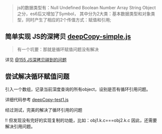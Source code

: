 > js的数据类型有：Null Undefined Boolean Number Array String Object 之分，es6后又增加了Symbol，
其中分为2大类：基本数据类型和对象类型，同时产生了相应的2个传值方式：赋值和引用;


## 简单实现 JS的深拷贝 [deepCopy-simple.js](https://github.com/mishe/deepCopy/blob/master/deepCopy-simple.js)

> 有一个坑要：那就是循环赋值问题没有解决

详见 [@155 JS深拷贝碰到的问题](https://github.com/mishe/blog/issues/155)

## 尝试解决循环赋值问题

引入一个数组，记录当前深度查询的所有object，设别是否有循环引用问题。

详细代码参考 [deepCopy-test1.js](https://github.com/mishe/deepCopy/blob/master/deepCopy-test1.js)

经过测试，完美的解决了循环引用的问题

!! 但发现没有完好的实现复制的功能，比如：obj1.k.c===obj2.k.c 因此，还需要解决引用问题。
